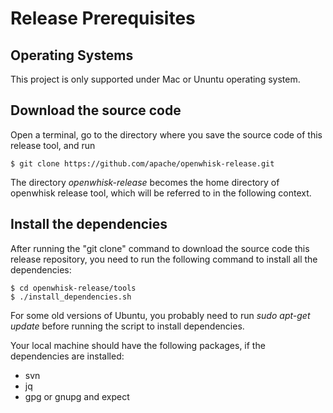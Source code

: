 <!--
#
# Licensed to the Apache Software Foundation (ASF) under one or more
# contributor license agreements.  See the NOTICE file distributed with
# this work for additional information regarding copyright ownership.
# The ASF licenses this file to You under the Apache License, Version 2.0
# (the "License"); you may not use this file except in compliance with
# the License.  You may obtain a copy of the License at
#
#     http://www.apache.org/licenses/LICENSE-2.0
#
# Unless required by applicable law or agreed to in writing, software
# distributed under the License is distributed on an "AS IS" BASIS,
# WITHOUT WARRANTIES OR CONDITIONS OF ANY KIND, either express or implied.
# See the License for the specific language governing permissions and
# limitations under the License.
#
-->

# Release Prerequisites

## Operating Systems

This project is only supported under Mac or Ununtu operating system.

## Download the source code

Open a terminal, go to the directory where you save the source code of this release tool, and run

```
$ git clone https://github.com/apache/openwhisk-release.git
```

The directory _openwhisk-release_ becomes the home directory of openwhisk release tool, which will be referred to
in the following context.

## Install the dependencies

After running the "git clone" command to download the source code this release repository, you need to run the following
command to install all the dependencies:

```
$ cd openwhisk-release/tools
$ ./install_dependencies.sh
```

For some old versions of Ubuntu, you probably need to run _sudo apt-get update_ before running the script to install
dependencies.

Your local machine should have the following packages, if the dependencies are installed:

 - svn
 - jq
 - gpg or gnupg and expect
